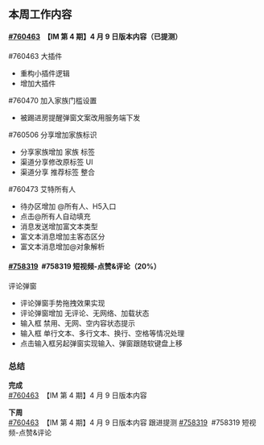 ## 本周工作内容

#### [#760463](https://icc.pm.netease.com/v6/issues/760463)  【IM 第 4 期】4 月 9 日版本内容（已提测）

#760463 大插件
- 重构小插件逻辑
- 增加大插件

#760470 加入家族门槛设置
- 被踢进房提醒弹窗文案改用服务端下发

#760506 分享增加家族标识
- 分享家族增加 家族 标签
- 渠道分享修改原标签 UI
- 渠道分享 推荐标签 整合

#760473 艾特所有人
- 待办区增加 @所有人、H5入口
- 点击@所有人自动填充
- 消息发送增加富文本类型
- 富文本消息增加主客态区分
- 富文本消息增加@对象解析



#### [#758319](https://icc.pm.netease.com/v6/issues/758319)  #758319 短视频-点赞&评论（20%）
评论弹窗
- 评论弹窗手势拖拽效果实现
- 评论弹窗增加 无评论、无网络、加载状态
- 输入框 禁用、无网、空内容状态提示
- 输入框 单行文本、多行文本、换行、空格等情况处理
- 点击输入框另起弹窗实现输入、弹窗跟随软键盘上移


### 总结

**完成**  
[#760463](https://icc.pm.netease.com/v6/issues/760463)  【IM 第 4 期】4 月 9 日版本内容


**下周**  
[#760463](https://icc.pm.netease.com/v6/issues/760463)  【IM 第 4 期】4 月 9 日版本内容 跟进提测
[#758319](https://icc.pm.netease.com/v6/issues/758319)  #758319 短视频-点赞&评论